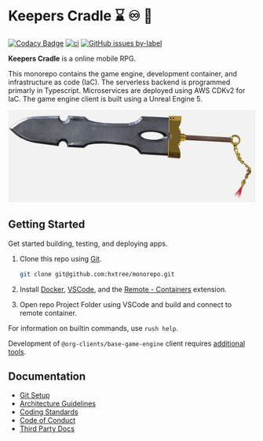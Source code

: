 # Keepers Cradle :hourglass: :infinity: :white_heart:

[![Codacy Badge](https://app.codacy.com/project/badge/Grade/8024531285164025aef972fcb059ea74)](https://www.codacy.com/gh/hxtree/keepers-cradle/dashboard?utm_source=github.com&utm_medium=referral&utm_content=hxtree/monorepo&utm_campaign=Badge_Grade)
[![ci](https://github.com/hxtree/keepers-cradle/actions/workflows/ci.yml/badge.svg)](https://github.com/hxtree/keepers-cradle/actions/workflows/ci.yml)
[![GitHub issues by-label](https://img.shields.io/github/issues/hxtree/monorepo/help%20wanted.svg)](https://github.com/hxtree/monorepo/issues)


**Keepers Cradle** is a online mobile RPG.

This monorepo contains the game engine, development container, and infrastructure as code (IaC).
The serverless backend is programmed primarly in Typescript.
Microservices are deployed using AWS CDKv2 for IaC.
The game engine client is built using a Unreal Engine 5.

![Base Game Client](/docs/assets/images/shield-sword.png)

## Getting Started

Get started building, testing, and deploying apps.

1. Clone this repo using [Git](https://git-scm.com/downloads).

   ```bash
   git clone git@github.com:hxtree/monorepo.git
   ```

2. Install [Docker](https://docs.docker.com/get-docker/),
   [VSCode](https://code.visualstudio.com/), and the
   [Remote - Containers](https://code.visualstudio.com/docs/remote/containers-tutorial)
   extension.

3. Open repo Project Folder using VSCode and build and connect to remote
   container.

For information on builtin commands, use `rush help`.

Development of `@org-clients/base-game-engine` client requires
[additional tools](clients/base-game-engine/README.md).

## Documentation

- [Git Setup](docs/git-setup.md)
- [Architecture Guidelines](docs/architecture-guidelines.md)
- [Coding Standards](docs/CODING_STANDARDS.md)
- [Code of Conduct](docs/CODE_OF_CONDUCT.md)
- [Third Party Docs](docs/third-party-docs.md)
